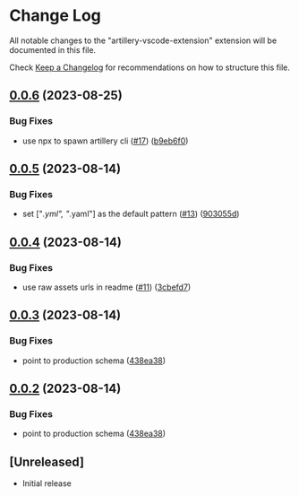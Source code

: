 # Change Log

All notable changes to the "artillery-vscode-extension" extension will be documented in this file.

Check [Keep a Changelog](http://keepachangelog.com/) for recommendations on how to structure this file.

## [0.0.6](https://github.com/artilleryio/vscode-artillery/compare/v0.0.5...v0.0.6) (2023-08-25)


### Bug Fixes

* use npx to spawn artillery cli ([#17](https://github.com/artilleryio/vscode-artillery/issues/17)) ([b9eb6f0](https://github.com/artilleryio/vscode-artillery/commit/b9eb6f06a842880859967d0467d6a3ee6302fcc2))

## [0.0.5](https://github.com/artilleryio/vscode-artillery/compare/v0.0.4...v0.0.5) (2023-08-14)


### Bug Fixes

* set ["*.yml", "*.yaml"] as the default pattern ([#13](https://github.com/artilleryio/vscode-artillery/issues/13)) ([903055d](https://github.com/artilleryio/vscode-artillery/commit/903055df7a21d6fbcc05d474b8f86bf5113a4fd9))

## [0.0.4](https://github.com/artilleryio/vscode-artillery/compare/v0.0.3...v0.0.4) (2023-08-14)


### Bug Fixes

* use raw assets urls in readme ([#11](https://github.com/artilleryio/vscode-artillery/issues/11)) ([3cbefd7](https://github.com/artilleryio/vscode-artillery/commit/3cbefd720508e7abe7a9ef4bd97776a15c761145))

## [0.0.3](https://github.com/artilleryio/vscode-artillery/compare/v0.0.2...v0.0.3) (2023-08-14)


### Bug Fixes

* point to production schema ([438ea38](https://github.com/artilleryio/vscode-artillery/commit/438ea38249eee0b79cb43d11acd68b964d0f7476))

## [0.0.2](https://github.com/artilleryio/vscode-artillery/compare/vscode-artillery-v0.0.1...vscode-artillery-v0.0.2) (2023-08-14)


### Bug Fixes

* point to production schema ([438ea38](https://github.com/artilleryio/vscode-artillery/commit/438ea38249eee0b79cb43d11acd68b964d0f7476))

## [Unreleased]

- Initial release
